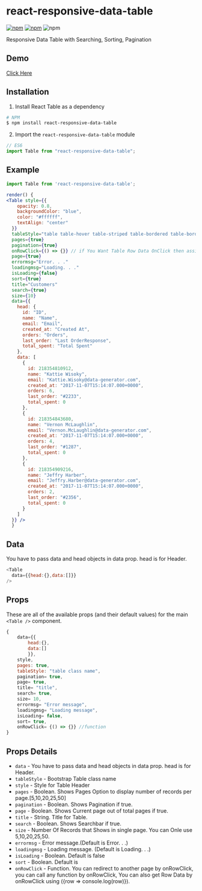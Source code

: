 # react-responsive-data-table

[![npm](https://img.shields.io/npm/v/react-responsive-data-table.svg)](https://www.npmjs.com/package/react-responsive-data-table) 
[![npm](https://img.shields.io/npm/dw/react-responsive-data-table.svg)](https://www.npmjs.com/package/react-responsive-data-table)
![npm](https://img.shields.io/npm/l/react-responsive-data-table.svg)


Responsive Data Table with Searching, Sorting, Pagination


## Demo
[Click Here](https://miteshtagadiya.github.io/react-responsive-data-table/)

## Installation

1.  Install React Table as a dependency

```bash
# NPM
$ npm install react-responsive-data-table
```

2.  Import the `react-responsive-data-table` module

```javascript
// ES6
import Table from "react-responsive-data-table";
```


## Example
```jsx
import Table from 'react-responsive-data-table';

render() {
<Table style={{
    opacity: 0.8,
    backgroundColor: "blue",
    color: "#ffffff",
    textAlign: "center"
  }}
  tableStyle="table table-hover table-striped table-bordered table-borderless table-responsive"
  pages={true}
  pagination={true}
  onRowClick={() => {}} // if You Want Table Row Data OnClick then assign this {row => console.log(row)}
  page={true}
  errormsg="Error. . ."
  loadingmsg="Loading. . ."
  isLoading={false} 
  sort={true} 
  title="Customers"
  search={true}
  size={10}
  data={{
    head: {
      id: "ID",
      name: "Name",
      email: "Email",
      created_at: "Created At",
      orders: "Orders",
      last_order: "Last OrderResponse",
      total_spent: "Total Spent"
    },
    data: [
      {
        id: 218354810912,
        name: "Kattie Wisoky",
        email: "Kattie.Wisoky@data-generator.com",
        created_at: "2017-11-07T15:14:07.000+0000",
        orders: 6,
        last_order: "#2233",
        total_spent: 0
      },
      {
        id: 218354843680,
        name: "Vernon McLaughlin",
        email: "Vernon.McLaughlin@data-generator.com",
        created_at: "2017-11-07T15:14:07.000+0000",
        orders: 4,
        last_order: "#1287",
        total_spent: 0
      },
      {
        id: 218354909216,
        name: "Jeffry Harber",
        email: "Jeffry.Harber@data-generator.com",
        created_at: "2017-11-07T15:14:07.000+0000",
        orders: 2,
        last_order: "#2356",
        total_spent: 0
      }
    ]
  }} />
  }

```

## Data
You have to pass data and head objects in data prop. head is for Header.
```javascript
<Table
  data={{head:{},data:[]}}
/>
```

## Props

These are all of the available props (and their default values) for the main `<Table />` component.
```javascript
{
    data={{
        head:{},
        data:[]
        }},
    style,
    pages: true,
    tableStyle: "table class name",
    pagination= true,
    page= true,
    title= "title",
    search= true,
    size= 10,
    errormsg= "Error message",
    loadingmsg= "Loading message",
    isLoading= false,
    sort= true,
    onRowClick= {() => {}} //function
}
```

## Props Details

* `data` - You have to pass data and head objects in data prop. head is for Header.
* `tableStyle` - Bootstrap Table class name
* `style` - Style for Table Header
* `pages` - Boolean. Shows Pages Option to display number of records per page.[5,10,20,25,50]
* `pagination` - Boolean. Shows Pagination if true.
* `page` - Boolean. Shows Current page out of total pages if true.
* `title` - String. Title for Table.
* `search` - Boolean. Shows Searchbar if true.
* `size` - Number Of Records that Shows in single page. You can 
Onle use 5,10,20,25,50.
* `errormsg` - Error message.(Default is Error. . .)
* `loadingmsg` - Loading message. (Default is Loading. . .)
* `isLoading` - Boolean. Default is false
* `sort` - Boolean. Default is  
* `onRowClick` - Function. You can redirect to another page by onRowClick, you can call any function by onRowClick, You can also get Row Data by onRowClick using ({row => console.log(row)}).
